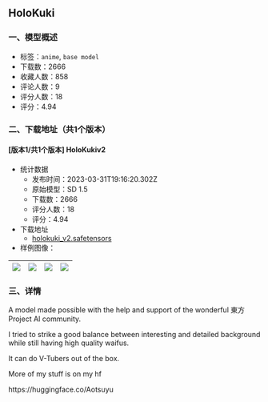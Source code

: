 ## HoloKuki
### 一、模型概述

- 标签：`anime`, `base model`
- 下载数：2666
- 收藏人数：858
- 评论人数：9
- 评分人数：18
- 评分：4.94

### 二、下载地址（共1个版本）

#### [版本1/共1个版本] HoloKukiv2

- 统计数据
  - 发布时间：2023-03-31T19:16:20.302Z
  - 原始模型：SD 1.5
  - 下载数：2666
  - 评分人数：18
  - 评分：4.94
- 下载地址
  - [holokuki_v2.safetensors](https://civitai.com/api/download/models/20803)
- 样例图像：

| <img src="https://image.civitai.com/xG1nkqKTMzGDvpLrqFT7WA/fefc9758-562a-4c9b-c0e3-1d465087ef00/width=450/220224.jpeg" /> | <img src="https://image.civitai.com/xG1nkqKTMzGDvpLrqFT7WA/5a9a8b68-dac3-40c4-0786-fab1d1372100/width=450/220223.jpeg" /> | <img src="https://image.civitai.com/xG1nkqKTMzGDvpLrqFT7WA/2a1c3a32-b9fe-4ecf-5233-da35bdf5d200/width=450/220222.jpeg" /> | <img src="https://image.civitai.com/xG1nkqKTMzGDvpLrqFT7WA/6af4ecd0-0bcc-4316-1af7-101bb0e62900/width=450/220221.jpeg" /> |
| ---- | ---- | ---- | ---- |


### 三、详情
<p>A model made possible with the help and support of the wonderful 東方Project AI community.</p><p>I tried to strike a good balance between interesting and detailed background while still having high quality waifus.</p><p></p><p>It can do V-Tubers out of the box.</p><p></p><p>More of my stuff is on my hf</p><p>https://huggingface.co/Aotsuyu</p>